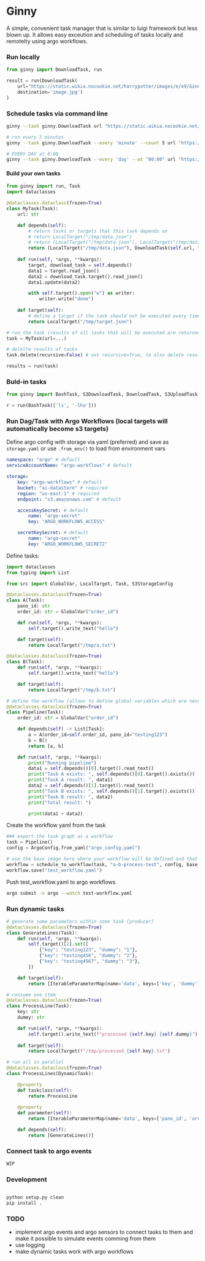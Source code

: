 # Ginny

A simple, convenient task manager that is similar to luigi framework but less blown up.
It allows easy exceution and scheduling of tasks locally and remotelty using argo workflows. 

### Run locally

```python
from ginny import DownloadTask, run

result = run(DownloadTask(
    url="https://static.wikia.nocookie.net/harrypotter/images/e/e9/Ginny-HQ-ginevra-ginny-weasley.jpg/revision/latest/scale-to-width-down/250?cb=20150228082608&path-prefix=de", 
    destination='image.jpg')
)
```

### Schedule tasks via command line

```bash
ginny --task ginny.DownloadTask url "https://static.wikia.nocookie.net/harrypotter/images/e/e9/Ginny-HQ-ginevra-ginny-weasley.jpg/revision/latest/scale-to-width-down/250?cb=20150228082608&path-prefix=de" destination "image.jpg" 

# run every 5 minutes
ginny --task ginny.DownloadTask --every 'minute' --count 5 url "https://static.wikia.nocookie.net/harrypotter/images/e/e9/Ginny-HQ-ginevra-ginny-weasley.jpg/revision/latest/scale-to-width-down/250?cb=20150228082608&path-prefix=de" destination "image.jpg"

# EVERY DAY at 0:00
ginny --task ginny.DownloadTask --every 'day' --at "00:00" url "https://static.wikia.nocookie.net/harrypotter/images/e/e9/Ginny-HQ-ginevra-ginny-weasley.jpg/revision/latest/scale-to-width-down/250?cb=20150228082608&path-prefix=de" destination "image.jpg" 
```

#### Build your own tasks

```python
from ginny import run, Task
import dataclasses

@dataclasses.dataclass(frozen=True)
class MyTask(Task):
    url: str

    def depends(self):
        # return tasks or targets that this task depends on
        # return LocalTarget("/tmp/data.json")
        # return [LocalTarget("/tmp/data.json"), LocalTarget("/tmp/data2.json")]
        return [LocalTarget("/tmp/data.json"), DownloadTask(self.url, "/tmp/data2.json")]
    
    def run(self, *args, **kwargs):
        target, download_task = self.depends()
        data1 = target.read_json()
        data2 = download_task.target().read_json()
        data1.update(data2)

        with self.target().open("w") as writer:
            writer.write("done")
        
    def target(self):
        # define a target if the task should not be executed every time / has output data
        return LocalTarget("/tmp/target.json")

# run the task (results of all tasks that will be executed are returned in results)
task = MyTask(url=...)

# delelte results of tasks
task.delete(recursive=False) # set recursive=True, to also delete results of subtasks

results = run(task)
```


### Buld-in tasks
```python
from ginny import BashTask, S3DownloadTask, DownloadTask, S3UploadTask, Task, SSHCommandTask, DepTask, TempDownloadTask, run

r = run(BashTask(['ls', '-lha']))
```

### Run Dag/Task with Argo Workflows (local targets will automatically become s3 targets)

Define argo config with storage via yaml (preferred) and save as `storage.yaml` or use `.from_env()` to load from environment vars

```yaml (argo_config.yaml)
namespace: "argo" # default
serviceAccountName: "argo-workflows" # default

storage:
    key: "argo-workflows" # default
    bucket: "ai-datastore" # required
    region: "us-east-1" # required
    endpoint: "s3.amazonaws.com" # default

    accessKeySecret: # default
        name: "argo-secret"
        key: "ARGO_WORKFLOWS_ACCESS"

    secretKeySecret: # default
        name: "argo-secret"
        key: "ARGO_WORKFLOWS_SECRET2"
```
Define tasks:

```python
import dataclasses
from typing import List

from src import GlobalVar, LocalTarget, Task, S3StorageConfig

@dataclasses.dataclass(frozen=True)
class A(Task):
    pano_id: str
    order_id: str = GlobalVar("order_id")

    def run(self, *args, **kwargs):
        self.target().write_text("hello")

    def target(self):
        return LocalTarget("/tmp/a.txt")

@dataclasses.dataclass(frozen=True)
class B(Task):
    def run(self, *args, **kwargs):
        self.target().write_text("hello")

    def target(self):
        return LocalTarget("/tmp/b.txt")

# define the workflow (allows to define global variables which are necessary to make the workflow run)
@dataclasses.dataclass(frozen=True)
class Pipeline(Task):
    order_id: str = GlobalVar("order_id")

    def depends(self) -> List[Task]:
        a = A(order_id=self.order_id, pano_id="testing123")
        b = B()
        return [a, b]

    def run(self, *args, **kwargs):
        print("Running pipeline")
        data1 = self.depends()[0].target().read_text()
        print("Task A exists: ", self.depends()[0].target().exists())
        print("Task A result: ", data1)
        data2 = self.depends()[1].target().read_text()
        print("Task B exists: ", self.depends()[1].target().exists())
        print("Task B result: ", data2)
        print("Total result: ")

        print(data1 + data2)
```

Create the workflow yaml from the task
```python
### export the task graph as a workflow
task = Pipeline()
config = ArgoConfig.from_yaml("argo_config.yaml")

# use the base image here where your workflow will be defined and that has the requirements (ginny) installed
workflow = schedule_to_workflow(task, "a-b-process-test", config, base_image="baudcode/ginny_test:latest") 
workflow.save("test_workflow.yaml")
```
Push test_workflow.yaml to argo workflows
```bash
argo submit -n argo --watch test-workflow.yaml
```

### Run dynamic tasks

```python
# generate some parameters within some task (producer)
@dataclasses.dataclass(frozen=True)
class GenerateLines(Task):
    def run(self, *args, **kwargs):
        self.target()[2].set([
            {"key": "testing123", "dummy": "1"},
            {"key": "testing456", "dummy": "2"},
            {"key": "testing4567", "dummy": "3"},
        ])

    def target(self):
        return [IterableParameterMap(name='data', keys=['key', 'dummy'])]

# consume one item
@dataclasses.dataclass(frozen=True)
class ProcessLine(Task):
    key: str
    dummy: str

    def run(self, *args, **kwargs):
        self.target().write_text(f"processed {self.key} {self.dummy}")
    
    def target(self):
        return LocalTarget(f"/tmp/processed_{self.key}.txt")

# run all in parallel
@dataclasses.dataclass(frozen=True)
class ProcessLines(DynamicTask):

    @property
    def taskclass(self):
        return ProcessLine
    
    @property
    def parameter(self):
        return [IterableParameterMap(name='data', keys=['pano_id', 'order_id'])]

    def depends(self):
        return [GenerateLines()]
```

### Connect task to argo events

```bash
WIP
```


### Development

```bash

python setup.py clean
pip install .
```

### TODO

- implement argo events and argo sensors to connect tasks to them and make it possible to simulate events comming from them
- use logging
- make dynamic tasks work with argo workflows